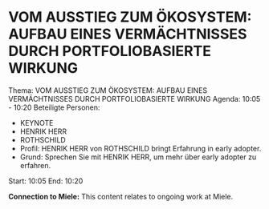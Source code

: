 # VOM AUSSTIEG ZUM ÖKOSYSTEM: AUFBAU EINES VERMÄCHTNISSES DURCH PORTFOLIOBASIERTE WIRKUNG
Thema: VOM AUSSTIEG ZUM ÖKOSYSTEM: AUFBAU EINES VERMÄCHTNISSES DURCH PORTFOLIOBASIERTE WIRKUNG
Agenda: 10:05 - 10:20
Beteiligte Personen:
- KEYNOTE
- HENRIK HERR
- ROTHSCHILD
- Profil: HENRIK HERR von ROTHSCHILD bringt Erfahrung in early adopter.
- Grund: Sprechen Sie mit HENRIK HERR, um mehr über early adopter zu erfahren.

Start: 10:05
End: 10:20

**Connection to Miele:** This content relates to ongoing work at Miele.
